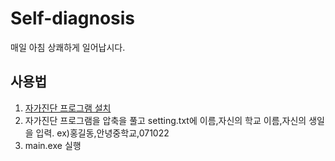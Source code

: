 # Self-diagnosis
매일 아침 상쾌하게 일어납시다.

## 사용법
1. [자가진단 프로그램 설치](https://github.com/1-EXON/Self-diagnosis/releases/download/v1.0/file.zip)
2. 자가진단 프로그램을 압축을 풀고 setting.txt에 이름,자신의 학교 이름,자신의 생일을 입력.
ex)홍길동,안녕중학교,071022
3. main.exe 실행
